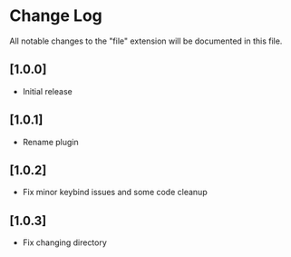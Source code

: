 # Change Log

All notable changes to the "file" extension will be documented in this file.

## [1.0.0]

- Initial release

## [1.0.1]

- Rename plugin

## [1.0.2]

- Fix minor keybind issues and some code cleanup

## [1.0.3]

- Fix changing directory
